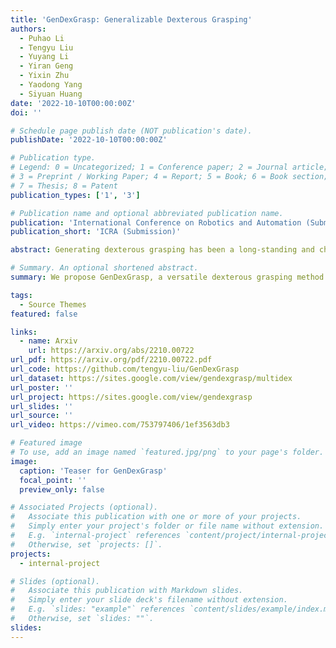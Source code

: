 ```yaml
---
title: 'GenDexGrasp: Generalizable Dexterous Grasping'
authors:
  - Puhao Li
  - Tengyu Liu
  - Yuyang Li
  - Yiran Geng
  - Yixin Zhu
  - Yaodong Yang
  - Siyuan Huang
date: '2022-10-10T00:00:00Z'
doi: ''

# Schedule page publish date (NOT publication's date).
publishDate: '2022-10-10T00:00:00Z'

# Publication type.
# Legend: 0 = Uncategorized; 1 = Conference paper; 2 = Journal article;
# 3 = Preprint / Working Paper; 4 = Report; 5 = Book; 6 = Book section;
# 7 = Thesis; 8 = Patent
publication_types: ['1', '3']

# Publication name and optional abbreviated publication name.
publication: 'International Conference on Robotics and Automation (Submission)'
publication_short: 'ICRA (Submission)'

abstract: Generating dexterous grasping has been a long-standing and challenging robotic task. Despite recent progress, existing methods primarily suffer from two issues. First, most prior arts focus on a specific type of robot hand, lacking generalizable capability of handling unseen ones. Second, prior arts oftentimes fail to rapidly generate diverse grasps with a high success rate. To jointly tackle these challenges with a unified solution, we propose GenDexGrasp, a novel hand-agnostic grasping algorithm for generalizable grasping. GenDexGrasp is trained on our proposed large-scale multi-hand grasping dataset MultiDex synthesized with force closure optimization. By leveraging the contact map as a hand-agnostic intermediate representation, GenDexGrasp efficiently generates diverse and plausible grasping poses with a high success rate and can transfer among diverse multi-fingered robotic hands. Compared with previous methods, GenDexGrasp achieves a three-way trade-off among success rate, inference speed, and diversity.

# Summary. An optional shortened abstract.
summary: We propose GenDexGrasp, a versatile dexterous grasping method that can generalize to out-of-domain robotic hands. In addition, we contribute MultiDex, a large-scale synthetic dexterous grasping dataset.

tags:
  - Source Themes
featured: false

links:
  - name: Arxiv
    url: https://arxiv.org/abs/2210.00722
url_pdf: https://arxiv.org/pdf/2210.00722.pdf
url_code: https://github.com/tengyu-liu/GenDexGrasp
url_dataset: https://sites.google.com/view/gendexgrasp/multidex
url_poster: ''
url_project: https://sites.google.com/view/gendexgrasp
url_slides: ''
url_source: ''
url_video: https://vimeo.com/753797406/1ef3563db3

# Featured image
# To use, add an image named `featured.jpg/png` to your page's folder.
image:
  caption: 'Teaser for GenDexGrasp'
  focal_point: ''
  preview_only: false

# Associated Projects (optional).
#   Associate this publication with one or more of your projects.
#   Simply enter your project's folder or file name without extension.
#   E.g. `internal-project` references `content/project/internal-project/index.md`.
#   Otherwise, set `projects: []`.
projects:
  - internal-project

# Slides (optional).
#   Associate this publication with Markdown slides.
#   Simply enter your slide deck's filename without extension.
#   E.g. `slides: "example"` references `content/slides/example/index.md`.
#   Otherwise, set `slides: ""`.
slides:
---
```

